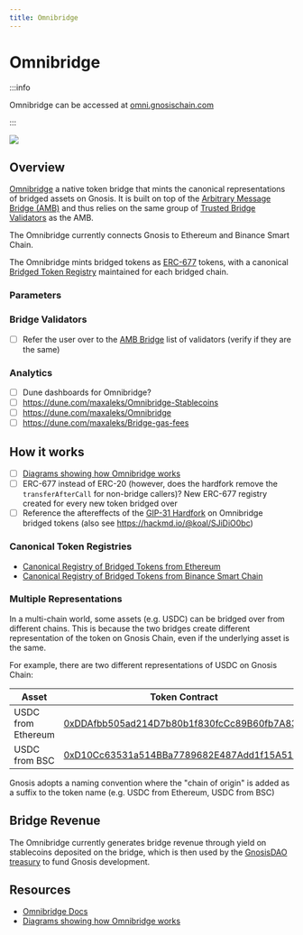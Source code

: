 ```yaml
---
title: Omnibridge
---
```


# Omnibridge

:::info

Omnibridge can be accessed at [omni.gnosischain.com](https://omni.gnosischain.com/)

:::

![](/img/bridges/diagrams/token-bridge.svg)

## Overview

[Omnibridge](https://omni.gnosischain.com/) a native token bridge that mints the canonical representations of bridged assets on Gnosis. It is built on top of the [Arbitrary Message Bridge (AMB)](./amb-bridge.md) and thus relies on the same group of [Trusted Bridge Validators](./amb-bridge.md#bridge-validators) as the AMB. 

The Omnibridge currently connects Gnosis to Ethereum and Binance Smart Chain.

The Omnibridge mints bridged tokens as [ERC-677](https://github.com/ethereum/EIPs/issues/677) tokens, with a canonical [Bridged Token Registry](#bridged-token-registries) maintained for each bridged chain. 

### Parameters

### Bridge Validators

- [ ] Refer the user over to the [AMB Bridge](./amb-bridge.md) list of validators (verify if they are the same)

### Analytics

- [ ] Dune dashboards for Omnibridge?
- [ ] https://dune.com/maxaleks/Omnibridge-Stablecoins
- [ ] https://dune.com/maxaleks/Omnibridge
- [ ] https://dune.com/maxaleks/Bridge-gas-fees

## How it works

- [ ] [Diagrams showing how Omnibridge works](https://docs.tokenbridge.net/eth-xdai-amb-bridge/multi-token-extension/extension-internals)
- [ ] ERC-677 instead of ERC-20 (however, does the hardfork remove the `transferAfterCall` for non-bridge callers)? New ERC-677 registry created for every new token bridged over
- [ ] Reference the aftereffects of the [GIP-31 Hardfork](https://forum.gnosis.io/t/gip-31-should-gnosis-chain-perform-a-hardfork-to-upgrade-the-token-contract-vulnerable-to-the-reentrancy-attack/4134) on Omnibridge bridged tokens (also see https://hackmd.io/@koal/SJiDiO0bc)
### Canonical Token Registries

- [Canonical Registry of Bridged Tokens from Ethereum](https://blockscout.com/xdai/mainnet/bridged-tokens/eth)
- [Canonical Registry of Bridged Tokens from Binance Smart Chain](https://blockscout.com/xdai/mainnet/bridged-tokens/bsc)

### Multiple Representations

In a multi-chain world, some assets (e.g. USDC) can be bridged over from different chains. This is because the two bridges create different representation of the token on Gnosis Chain, even if the underlying asset is the same. 

For example, there are two different representations of USDC on Gnosis Chain: 

| Asset              |  Token Contract                                                                                                     |
| ------------------ | ------------------------------------------------------------------------------------------------------ |
| USDC from Ethereum | [0xDDAfbb505ad214D7b80b1f830fcCc89B60fb7A83](https://blockscout.com/xdai/mainnet/address/0xDDAfbb505ad214D7b80b1f830fcCc89B60fb7A83) |
| USDC from BSC      | [0xD10Cc63531a514BBa7789682E487Add1f15A51E2](https://blockscout.com/xdai/mainnet/address/0xD10Cc63531a514BBa7789682E487Add1f15A51E2) |

Gnosis adopts a naming convention where the "chain of origin" is added as a suffix to the token name (e.g. USDC from Ethereum, USDC from BSC)

## Bridge Revenue

The Omnibridge currently generates bridge revenue through yield on stablecoins deposited on the bridge, which is then used by the [GnosisDAO treasury](../../about/treasury.md) to fund Gnosis development. 

## Resources
- [Omnibridge Docs](https://docs.tokenbridge.net/eth-xdai-amb-bridge/multi-token-extension)
- [Diagrams showing how Omnibridge works](https://docs.tokenbridge.net/eth-xdai-amb-bridge/multi-token-extension/extension-internals)
